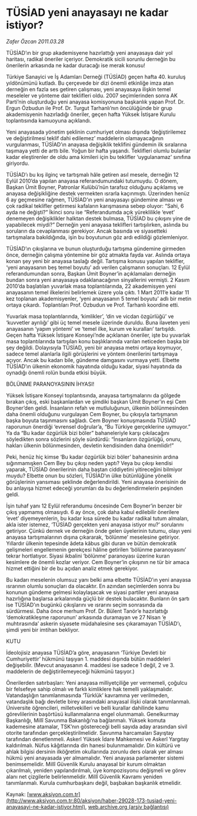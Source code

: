 # TÜSİAD yeni anayasayı ne kadar istiyor?

*Zafer Özcan 2011.03.28*

<font class="agenda2NewsSpot">
 TÜSİAD’ın bir grup akademisyene hazırlattığı yeni anayasaya dair yol haritası, radikal öneriler içeriyor. Demokratik sicili sorunlu derneğin bu önerilerin arkasında ne kadar duracağı ise merak konusu!
</font>
<font class="newsDetail">
 <p>
  <p class="MsoNormal">
   Türkiye Sanayici ve İş Adamları Derneği (TÜSİAD) geçen hafta 40. kuruluş yıldönümünü kutladı. Bu çerçevede bir dizi önemli etkinliğe imza atan derneğin en fazla ses getiren çalışması, yeni anayasaya ilişkin temel meseleler ve yönteme dair teklifleri oldu. 2007 seçimlerinden sonra AK Parti’nin oluşturduğu yeni anayasa komisyonuna başkanlık yapan Prof. Dr. Ergun Özbudun ile Prof. Dr. Turgut Tarhanlı’nın öncülüğünde bir grup akademisyenin hazırladığı öneriler, geçen hafta Yüksek İstişare Kurulu toplantısında kamuoyuna açıklandı.
  </p>
  <p class="MsoNormal">
   Yeni anayasada yönetim şeklinin cumhuriyet olması dışında ‘değiştirilemez ve değiştirilmesi teklif dahi edilemez’ maddelerin olamayacağının vurgulanması, TÜSİAD’ın anayasa değişiklik teklifini gündemin ilk sıralarına taşımaya yetti de arttı bile. Yoğun bir hafta yaşandı. Teklifleri olumlu bulanlar kadar eleştirenler de oldu ama kimileri için bu teklifler ‘uygulanamaz’ sınıfına giriyordu.
  </p>
  <p class="MsoNormal">
   TÜSİAD’ı bu kış ilginç ve tartışmalı hâle getiren asıl mesele, derneğin 12 Eylül 2010’da yapılan anayasa referandumundaki tutumuydu. O dönem, Başkan Ümit Boyner, Patronlar Kulübü’nün tarafsız olduğunu açıklamış ve anayasa değişikliğine destek vermekten ısrarla kaçınmıştı. Üzerinden henüz 6 ay geçmesine rağmen, TÜSİAD’ın yeni anayasayı gündemine alması ve çok radikal teklifler getirmesi kafaların karışmasına sebep oluyor: “Sahi, 6 ayda ne değişti?” İkinci soru ise “Referandumda açık yüreklilikle ‘evet’ denemeyen değişiklikler halktan destek bulmasa, TÜSİAD bu çıkışını yine de yapabilecek miydi?” Derneğin yeni anayasa teklifleri tartışılırken, aslında bu soruların da cevaplanması gerekiyor. Ancak basında ve siyasetteki tartışmalara bakıldığında, işin bu boyutunun göz ardı edildiği gözlemleniyor.
  </p>
  <p class="MsoNormal">
   TÜSİAD’ın çıkışlarına ve bunun oluşturduğu tartışma gündemine girmeden önce, derneğin çalışma yöntemine bir göz atmakta fayda var. Aslında ortaya konan şey yeni bir anayasa taslağı değil. Tartışma konusu yapılan teklifler, ‘yeni anayasanın beş temel boyutu’ adı verilen çalışmanın sonuçları. 12 Eylül referandumundan sonra, Başkan Ümit Boyner’in açıklamaları derneğin bundan sonra yeni anayasaya odaklanacağının sinyallerini vermişti. 2 Kasım 2010’da başlatılan yuvarlak masa toplantılarında, 22 akademisyen yeni anayasanın temel ilkelerini belirlemek üzere yola çıktı. 1 Mart 2011’e kadar 11 kez toplanan akademisyenler, ‘yeni anayasanın 5 temel boyutu’ adlı bir metin ortaya çıkardı. Toplantıları Prof. Özbudun ve Prof. Tarhanlı koordine etti.
  </p>
  <p class="MsoNormal">
   Yuvarlak masa toplantılarında, ‘kimlikler’, ‘din ve vicdan özgürlüğü’ ve ‘kuvvetler ayrılığı’ gibi üç temel mesele üzerinde duruldu. Buna ilaveten yeni anayasanın ‘yapım yöntemi’ ve ‘temel ilke, kurum ve kuralları’ tartışıldı. Geçen hafta Yüksek İstişare Konseyi’nde açıklanan öneriler, işte bu yuvarlak masa toplantılarında tartışılan konu başlıklarında varılan neticeden başka bir şey değildi. Dolayısıyla TÜSİAD, yeni bir anayasa metni ortaya koymuyor, sadece temel alanlarla ilgili görüşlerini ve yöntem önerilerini tartışmaya açıyor. Ancak bu kadarı bile, gündeme damgasını vurmaya yetti. Elbette TÜSİAD’ın ülkenin ekonomik hayatında olduğu kadar, siyasi hayatında da oynadığı önemli rolün bunda etkisi büyük.
  </p>
  <p class="MsoNormal">
   BÖLÜNME PARANOYASININ İHYASI!
  </p>
  <p class="MsoNormal">
   Yüksek İstişare Konseyi toplantısında, anayasa tartışmalarını da gölgede bırakan çıkış, eski başkanlardan ve şimdiki başkan Ümit Boyner’in eşi Cem Boyner’den geldi. İnsanların refah ve mutluluğunun, ülkenin bölünmesinden daha önemli olduğunu vurgulayan Cem Boyner, bu çıkışıyla tartışmanın başka boyuta taşınmasını sağladı. Cem Boyner konuşmasında TÜSİAD raporunun önerdiği ‘evrensel doğrular’a, “Bu Türkiye gerçeklerine uymuyor.” Ya da “Bu kadar özgürlük bizi böler” bahaneleriyle karşı çıkılacağını söyledikten sonra sözlerini şöyle sürdürdü: “İnsanların özgürlüğü, onuru, hakları ülkenin bölünmesinden, devletin kendisinden daha önemlidir!”
  </p>
  <p class="MsoNormal">
   Peki, henüz hiç kimse ‘Bu kadar özgürlük bizi böler’ bahanesinin ardına sığınmamışken Cem Bey bu çıkışı neden yaptı? Veya bu çıkışı kendisi yaparak, TÜSİAD önerilerinin daha baştan ciddiyetini yitireceğini bilmiyor muydu? Elbette onun bu sözleri, TÜSİAD’ın ülke bütünlüğüne yönelik görüşlerinin yansıması şeklinde değerlendirildi. Yeni anayasa önerisinin de bu anlayışa hizmet edeceği yorumları da bu değerlendirmelerin peşinden geldi.
  </p>
  <p class="MsoNormal">
   İşin tuhaf yanı 12 Eylül referandumu öncesinde Cem Boyner’in benzer bir çıkış yapmamış olmasıydı. 6 ay önce, çok daha kabul edilebilir önerilere ‘evet’ diyemeyenlerin, bu kadar kısa sürede bu kadar radikal tutum almaları, akla ister istemez, ‘TÜSİAD gerçekten yeni anayasa istiyor mu?’ sorularını getiriyor. Çünkü dernek ve derneğin önde gelen üyelerinin tutumu, olayı yeni anayasa tartışmalarının dışına çıkararak, ‘bölünme’ meselesine getiriyor. Yıllardır ülkenin tepesinde âdeta kâbus gibi duran ve bütün demokratik gelişmeleri engellemenin gerekçesi hâline getirilen ‘bölünme paranoyasını’ tekrar hortlatıyor. Siyasi ikbalini ‘bölünme’ paranoyası üzerine kuran kesimlere de önemli kozlar veriyor. Cem Boyner’in çıkışının ne tür bir amaca hizmet ettiğini bir de bu açıdan analiz etmek gerekiyor.
  </p>
  <p class="MsoNormal">
   Bu kadarı meselenin olumsuz yanı belki ama elbette TÜSİAD’ın yeni anayasa ısrarının olumlu sonuçları da olacaktır. En azından seçimlerden sonra bu konunun gündeme gelmesi kolaylaşacak ve siyasi partiler yeni anayasa hazırlığına başlarsa arkalarında güçlü bir destek bulacaktır. Bunların ön şartı ise TÜSİAD’ın bugünkü çıkışlarını ve ısrarını seçim sonrasında da sürdürmesi. Daha önce merhum Prof. Dr. Bülent Tanör’e hazırlattığı ‘demokratikleşme raporunun’ arkasında duramayan ve 27 Nisan ‘e muhtırasında’ askerin siyasete müdahalesine ses çıkaramayan TÜSİAD’ı, şimdi yeni bir imtihan bekliyor.
  </p>
  <p class="MsoNormal">
  </p>
  <p class="MsoNormal">
   KUTU
  </p>
  <p class="MsoNormal">
  </p>
  <p class="MsoNormal">
   İdeolojisiz anayasa TÜSİAD’a göre, anayasanın ‘Türkiye Devleti bir Cumhuriyettir’ hükmünü taşıyan 1. maddesi dışında bütün maddeleri değişebilir. (Mevcut anayasanın 4. maddesi ise sadece 1 değil, 2 ve 3. maddelerin de değiştirilemeyeceği hükmünü taşıyor.)
  </p>
  <p class="MsoNormal">
   Önerilerden satırbaşları:
   <span>
   </span>
   Yeni anayasa milliyetçiliğe yer vermemeli, çoğulcu bir felsefeye sahip olmalı ve farklı kimliklere hak temelli yaklaşmalıdır. Vatandaşlığın tanımlanmasında ‘Türklük’ kavramına yer verilmeden, vatandaşlık bağı devletle birey arasındaki anayasal ilişki olarak tanımlanmalı.
   <span>
   </span>
   Üniversite öğrencileri, milletvekilleri ve belli kurallar dahilinde kamu görevlilerinin başörtüsü kullanmalarına engel olunmamalı.
   <span>
   </span>
   Genelkurmay Başkanlığı, Millî Savunma Bakanlığı’na bağlanmalı. Yüksek komuta kademesine atamalar, TSK’nın göstereceği belli sayıda aday arasından sivil otorite tarafından gerçekleştirilmelidir.
   <span>
   </span>
   Savunma harcamaları Sayıştay tarafından denetlenmeli. Askerî Yüksek İdare Mahkemesi ve Askerî Yargıtay kaldırılmalı.
   <span>
   </span>
   Nüfus kâğıtlarında din hanesi bulunmamalıdır. Din kültürü ve ahlak bilgisi dersinin ilköğretim okullarında zorunlu ders olarak yer alması hükmü yeni anayasada yer almamalıdır.
   <span>
   </span>
   Yeni anayasa parlamenter sistemi benimsemelidir.
   <span>
   </span>
   Millî Güvenlik Kurulu anayasal bir kurum olmaktan çıkarılmalı, yeniden yapılandırılmalı, üye kompozisyonu değişmeli ve görev alanı net çizgilerle belirlenmelidir. Millî Güvenlik Kavramı yeniden tanımlanmalı. Kurula cumhurbaşkanı değil, başbakan başkanlık etmelidir.
  </p>
 </p>
</font>

Kaynak: [www.aksiyon.com.tr](http://www.aksiyon.com.tr:80/aksiyon/haber-29028-173-tusiad-yeni-anayasayi-ne-kadar-istiyor.html), [web.archive.org (arşiv bağlantısı)](http://web.archive.org/web/20110501135451/http://www.aksiyon.com.tr:80/aksiyon/haber-29028-173-tusiad-yeni-anayasayi-ne-kadar-istiyor.html)
